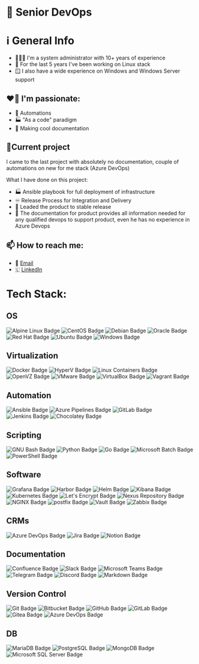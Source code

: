 # 🚀 Senior DevOps

# ℹ️ General Info
- 👨🏻‍💻 I'm a system administrator with 10+ years of experience
- 🐧 For the last 5 years I've been working on Linux stack
- 🪟 I also have a wide experience on Windows and Windows Server support

## ❤️‍🔥 I'm passionate:
- 🤖 Automations
- 🏭 "As a code" paradigm 
- 📃 Making cool documentation


## 🎋Current project
I came to the last project with absolutely no documentation, couple of automations on new for me stack (Azure DevOps)

What I have done on this project:
- 🏭 Ansible playbook for full deployment of infrastructure
- ♾️ Release Process for Integration and Delivery
- 🚀 Leaded the product to stable release
- 📃 The documentation for product provides all information needed for any qualified devops to support product, even he has no experience in Azure Devops

## 📫 How to reach me: 
- 📧 [Email](mailto:github@nett00n.org)
- 🇱 [LinkedIn](https://www.linkedin.com/in/nett00n/)

# Tech Stack:

## OS
![Alpine Linux Badge](https://img.shields.io/badge/Alpine%20Linux-0D597F?logo=alpinelinux&logoColor=fff&)
![CentOS Badge](https://img.shields.io/badge/CentOS-262577?logo=centos&logoColor=fff&)
![Debian Badge](https://img.shields.io/badge/Debian-A81D33?logo=debian&logoColor=fff&)
![Oracle Badge](https://img.shields.io/badge/Oracle_linux-F80000?logo=oracle&logoColor=fff&)
![Red Hat Badge](https://img.shields.io/badge/Red%20Hat-E00?logo=redhat&logoColor=fff&)
![Ubuntu Badge](https://img.shields.io/badge/Ubuntu-E95420?logo=ubuntu&logoColor=fff&)
![Windows Badge](https://img.shields.io/badge/Windows_server-0078D6?logo=windows95&logoColor=fff&)


## Virtualization
![Docker Badge](https://img.shields.io/badge/Docker-2496ED?logo=docker&logoColor=fff&)
![HyperV Badge](https://img.shields.io/badge/HyperV-00adef?logo=microsoft&logoColor=fff&)
![Linux Containers Badge](https://img.shields.io/badge/LXC-333?logo=linuxcontainers&logoColor=fff&)
![OpenVZ Badge](https://img.shields.io/badge/OpenVZ-00adef?logoColor=fff&)
![VMware Badge](https://img.shields.io/badge/VMware-607078?logo=vmware&logoColor=fff&)
![VirtualBox Badge](https://img.shields.io/badge/VirtualBox-183A61?logo=virtualbox&logoColor=fff&)
![Vagrant Badge](https://img.shields.io/badge/Vagrant-1868F2?logo=vagrant&logoColor=fff&)

## Automation
![Ansible Badge](https://img.shields.io/badge/Ansible-E00?logo=ansible&logoColor=fff&)
![Azure Pipelines Badge](https://img.shields.io/badge/Azure%20Pipelines-2560E0?logo=azurepipelines&logoColor=fff&)
![GitLab Badge](https://img.shields.io/badge/GitLab_CI-FC6D26?logo=gitlab&logoColor=fff&)
![Jenkins Badge](https://img.shields.io/badge/Jenkins-D24939?logo=jenkins&logoColor=fff&)
![Chocolatey Badge](https://img.shields.io/badge/Chocolatey-80B5E3?logo=chocolatey&logoColor=fff&)

## Scripting 
![GNU Bash Badge](https://img.shields.io/badge/GNU%20Bash-4EAA25?logo=gnubash&logoColor=fff&)
![Python Badge](https://img.shields.io/badge/Python-3776AB?logo=python&logoColor=fff&)
![Go Badge](https://img.shields.io/badge/Go-00ADD8?logo=go&logoColor=fff&)
![Microsoft Batch Badge](https://img.shields.io/badge/Microsoft_batch-4D4D4D?logo=windowsterminal&logoColor=fff&)
![PowerShell Badge](https://img.shields.io/badge/PowerShell-5391FE?logo=powershell&logoColor=fff&)

## Software
![Grafana Badge](https://img.shields.io/badge/Grafana-F46800?logo=grafana&logoColor=fff&)
![Harbor Badge](https://img.shields.io/badge/Harbor-60B932?logo=harbor&logoColor=fff&)
![Helm Badge](https://img.shields.io/badge/Helm-0F1689?logo=helm&logoColor=fff&)
![Kibana Badge](https://img.shields.io/badge/Kibana-005571?logo=kibana&logoColor=fff&)
![Kubernetes Badge](https://img.shields.io/badge/Kubernetes-326CE5?logo=kubernetes&logoColor=fff&)
![Let's Encrypt Badge](https://img.shields.io/badge/Let's%20Encrypt-003A70?logo=letsencrypt&logoColor=fff&)
![Nexus Repository Badge](https://img.shields.io/badge/Nexus_Repository-1aba73?logoColor=fff&)
![NGINX Badge](https://img.shields.io/badge/NGINX-009639?logo=nginx&logoColor=fff&)
![postfix Badge](https://img.shields.io/badge/postfix-005FF9?logo=maildotru&logoColor=fff)
![Vault Badge](https://img.shields.io/badge/Vault-000?logo=vault&logoColor=fff&)
![Zabbix Badge](https://img.shields.io/badge/zabbix-cc0000?)

## CRMs
![Azure DevOps Badge](https://img.shields.io/badge/Azure%20DevOps-0078D7?logo=azuredevops&logoColor=fff&)
![Jira Badge](https://img.shields.io/badge/Jira-0052CC?logo=jira&logoColor=fff&)
![Notion Badge](https://img.shields.io/badge/Notion-000?logo=notion&logoColor=fff&)

## Documentation
![Confluence Badge](https://img.shields.io/badge/Confluence-172B4D?logo=confluence&logoColor=fff&)
![Slack Badge](https://img.shields.io/badge/Slack-4A154B?logo=slack&logoColor=fff&)
![Microsoft Teams Badge](https://img.shields.io/badge/Microsoft%20Teams-6264A7?logo=microsoftteams&logoColor=fff&)
![Telegram Badge](https://img.shields.io/badge/Telegram-26A5E4?logo=telegram&logoColor=fff&)
![Discord Badge](https://img.shields.io/badge/Discord-5865F2?logo=discord&logoColor=fff&)
![Markdown Badge](https://img.shields.io/badge/Markdown-000?logo=markdown&logoColor=fff&)

## Version Control
![Git Badge](https://img.shields.io/badge/Git-F05032?logo=git&logoColor=fff&)
![Bitbucket Badge](https://img.shields.io/badge/Bitbucket-0052CC?logo=bitbucket&logoColor=fff&)
![GitHub Badge](https://img.shields.io/badge/GitHub-181717?logo=github&logoColor=fff&)
![GitLab Badge](https://img.shields.io/badge/GitLab-FC6D26?logo=gitlab&logoColor=fff&)
![Gitea Badge](https://img.shields.io/badge/Gitea-609926?logo=gitea&logoColor=fff&)
![Azure DevOps Badge](https://img.shields.io/badge/Azure%20DevOps-0078D7?logo=azuredevops&logoColor=fff&)

## DB
![MariaDB Badge](https://img.shields.io/badge/MariaDB-003545?logo=mariadb&logoColor=fff&)
![PostgreSQL Badge](https://img.shields.io/badge/PostgreSQL-4169E1?logo=postgresql&logoColor=fff&)
![MongoDB Badge](https://img.shields.io/badge/MongoDB-47A248?logo=mongodb&logoColor=fff&)
![Microsoft SQL Server Badge](https://img.shields.io/badge/Microsoft%20SQL%20Server-CC2927?logo=microsoftsqlserver&logoColor=fff&)
